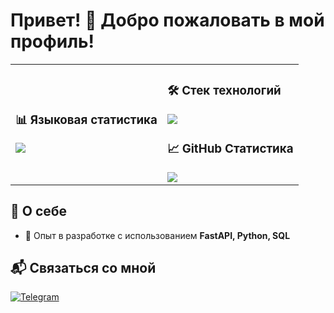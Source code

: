 # Привет! 👋 Добро пожаловать в мой профиль!

<table>
  <tr>
    <td>

  <h3>📊 Языковая статистика</h3>
  <img src="https://github-readme-stats.vercel.app/api/top-langs/?username=Sonic11-stack&layout=pie&theme=dark&hide=shaderlab,hlsl,mathematica,mako,html,css,shell,makefile,jupyter notebook,dockerfile,scilab,java,javascript,c,c++&custom_title=Языковая статистика" />

  </td>
  <td>

  <h3>🛠️ Стек технологий</h3>
  <img src="https://skillicons.dev/icons?i=fastapi,python,cs,unity,postgres,ts,react&theme=dark" />

  <h3>📈 GitHub Статистика</h3>
  <img src="https://github-readme-stats.vercel.app/api?username=ТВОЙ_ЮЗЕРНЕЙМ&show_icons=true&theme=dark&count_private=true" />

  </td>
  </tr>
</table>

## 📌 О себе

- 🎯 Опыт в разработке с использованием **FastAPI, Python, SQL**

## 📬 Связаться со мной

[![Telegram](https://img.shields.io/badge/Telegram-%40Мой_ТГ-0088cc?style=flat&logo=telegram&logoColor=white)](https://t.me/Fetyper)
